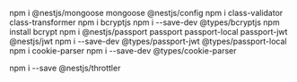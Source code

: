 <!-- AUTH -->
npm i @nestjs/mongoose mongoose @nestjs/config
npm i class-validator class-transformer
npm i bcryptjs
npm i --save-dev @types/bcryptjs
npm install bcrypt
npm i @nestjs/passport passport passport-local passport-jwt @nestjs/jwt
npm i --save-dev @types/passport-jwt @types/passport-local
npm i cookie-parser
npm i --save-dev @types/cookie-parser

<!-- THROTTLER -->
npm i --save @nestjs/throttler


